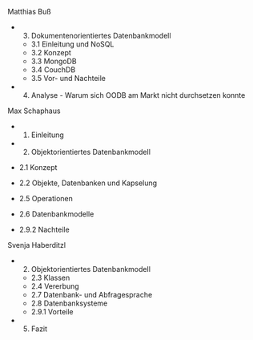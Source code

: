 Matthias Buß

- 3. Dokumentenorientiertes Datenbankmodell
  - 3.1 Einleitung und NoSQL
  - 3.2 Konzept
  - 3.3 MongoDB
  - 3.4 CouchDB
  - 3.5 Vor- und Nachteile

- 4. Analyse - Warum sich OODB am Markt nicht durchsetzen konnte


Max Schaphaus

- 1. Einleitung

- 2. Objektorientiertes Datenbankmodell
 - 2.1 Konzept
 - 2.2 Objekte, Datenbanken und Kapselung
 - 2.5 Operationen
 - 2.6 Datenbankmodelle
 - 2.9.2 Nachteile


Svenja Haberditzl   

- 2. Objektorientiertes Datenbankmodell
  - 2.3 Klassen
  - 2.4 Vererbung
  - 2.7 Datenbank- und Abfragesprache
  - 2.8 Datenbanksysteme
  - 2.9.1 Vorteile   

- 5. Fazit






